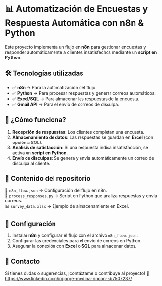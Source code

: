 # 📊 Automatización de Encuestas y Respuesta Automática con n8n & Python  

Este proyecto implementa un flujo en **n8n** para gestionar encuestas y responder automáticamente a clientes insatisfechos mediante un **script en Python**.  

## 🛠 Tecnologías utilizadas  
- ✅ **n8n** → Para la automatización del flujo.  
- ✅ **Python** → Para procesar respuestas y generar correos automáticos.  
- ✅ **Excel/SQL** → Para almacenar las respuestas de la encuesta.  
- ✅ **Gmail API** → Para el envío de correos de disculpa.  

## 🚀 ¿Cómo funciona?  
1. **Recepción de respuestas**: Los clientes completan una encuesta.  
2. **Almacenamiento de datos**: Las respuestas se guardan en **Excel** (con opción a SQL).  
3. **Análisis de satisfacción**: Si una respuesta indica insatisfacción, se activa un **script en Python**.  
4. **Envío de disculpas**: Se genera y envía automáticamente un correo de disculpa al cliente.  

## 📂 Contenido del repositorio  
📜 `n8n_flow.json` → Configuración del flujo en n8n.  
🐍 `process_responses.py` → Script en Python que analiza respuestas y envía correos.  
📊 `survey_data.xlsx` → Ejemplo de almacenamiento en Excel.  

## 🔧 Configuración  
1. Instalar **n8n** y configurar el flujo con el archivo `n8n_flow.json`.  
2. Configurar las credenciales para el envío de correos en Python.  
3. Asegurar la conexión con **Excel** o **SQL** para almacenar datos.  

## 📩 Contacto  
Si tienes dudas o sugerencias, ¡contáctame o contribuye al proyecto! 🚀 https://www.linkedin.com/in/jorge-medina-rincon-5b7507237/  
